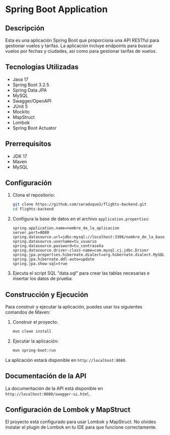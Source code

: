 # Spring Boot Application

## Descripción

Esta es una aplicación Spring Boot que proporciona una API RESTful para gestionar vuelos y tarifas. La aplicación incluye endpoints para buscar vuelos por fechas y ciudades, así como para gestionar tarifas de vuelos.

## Tecnologías Utilizadas

- Java 17
- Spring Boot 3.2.5
- Spring Data JPA
- MySQL
- Swagger/OpenAPI 
- JUnit 5
- Mockito
- MapStruct
- Lombok
- Spring Boot Actuator

## Prerrequisitos

- JDK 17 
- Maven
- MySQL

## Configuración

1. Clona el repositorio:
    ```bash
    git clone https://github.com/saraduque1/flights-backend.git
    cd flights-backend
    ```

2. Configura la base de datos en el archivo `application.properties`:
    ```properties
    spring.application.name=nombre_de_la_aplicacion
    server.port=8080
    spring.datasource.url=jdbc:mysql://localhost:3306/nombre_de_la_base_de_datos
    spring.datasource.username=tu_usuario
    spring.datasource.password=tu_contraseña
    spring.datasource.driver-class-name=com.mysql.cj.jdbc.Driver
    spring.jpa.properties.hibernate.dialect=org.hibernate.dialect.MySQLDialect
    spring.jpa.hibernate.ddl-auto=update
    spring.jpa.show-sql=true
    ```

3. Ejecuta el script SQL "data.sql" para crear las tablas necesarias e insertar los datos de prueba.

## Construcción y Ejecución

Para construir y ejecutar la aplicación, puedes usar los siguientes comandos de Maven:

1. Construir el proyecto:
    ```bash
    mvn clean install
    ```

2. Ejecutar la aplicación:
    ```bash
    mvn spring-boot:run
    ```

La aplicación estará disponible en `http://localhost:8080`.

## Documentación de la API

La documentación de la API está disponible en `http://localhost:8080/swagger-ui.html`.

## Configuración de Lombok y MapStruct

El proyecto está configurado para usar Lombok y MapStruct. No olvides instalar el plugin de Lombok en tu IDE para que funcione correctamente.
